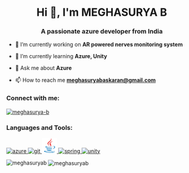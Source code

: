 <h1 align="center">Hi 👋, I'm MEGHASURYA B</h1>
<h3 align="center">A passionate azure developer from India</h3>

- 🔭 I’m currently working on **AR powered nerves monitoring system**

- 🌱 I’m currently learning **Azure, Unity**

- 💬 Ask me about **Azure**

- 📫 How to reach me **meghasuryabaskaran@gmail.com**

<h3 align="left">Connect with me:</h3>
<p align="left">
<a href="https://linkedin.com/in/meghasurya-b" target="blank"><img align="center" src="https://raw.githubusercontent.com/rahuldkjain/github-profile-readme-generator/master/src/images/icons/Social/linked-in-alt.svg" alt="meghasurya-b" height="30" width="40" /></a>
</p>

<h3 align="left">Languages and Tools:</h3>
<p align="left"> <a href="https://azure.microsoft.com/en-in/" target="_blank" rel="noreferrer"> <img src="https://www.vectorlogo.zone/logos/microsoft_azure/microsoft_azure-icon.svg" alt="azure" width="40" height="40"/> </a> <a href="https://git-scm.com/" target="_blank" rel="noreferrer"> <img src="https://www.vectorlogo.zone/logos/git-scm/git-scm-icon.svg" alt="git" width="40" height="40"/> </a> <a href="https://www.java.com" target="_blank" rel="noreferrer"> <img src="https://raw.githubusercontent.com/devicons/devicon/master/icons/java/java-original.svg" alt="java" width="40" height="40"/> </a> <a href="https://spring.io/" target="_blank" rel="noreferrer"> <img src="https://www.vectorlogo.zone/logos/springio/springio-icon.svg" alt="spring" width="40" height="40"/> </a> <a href="https://unity.com/" target="_blank" rel="noreferrer"> <img src="https://www.vectorlogo.zone/logos/unity3d/unity3d-icon.svg" alt="unity" width="40" height="40"/> </a> </p>

<p><img align="left" src="https://github-readme-stats.vercel.app/api/top-langs?username=meghasuryab&show_icons=true&locale=en&layout=compact" alt="meghasuryab" /></p>

<p>&nbsp;<img align="center" src="https://github-readme-stats.vercel.app/api?username=meghasuryab&show_icons=true&locale=en" alt="meghasuryab" /></p>
